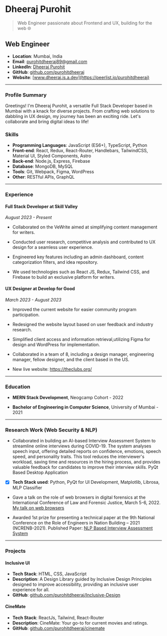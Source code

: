 # Dheeraj Purohit

> Web Engineer passionate about Frontend and UX, building for the web 🌐

## Web Engineer

- **Location**: Mumbai, India
- **Email**: purohitdheeraj89@gmail.com
- **LinkedIn**: [Dheeraj Purohit](https://www.linkedin.com/in/dheeraj-purohit-79ba4a168/)
- **GitHub**: [github.com/purohitdheeraj](https://github.com/purohitdheeraj)
- **Website**: [www.dheeraj.is.a.dev](https://peerlist.io/purohitdheeraj)

---

### Profile Summary

Greetings! I'm Dheeraj Purohit, a versatile Full Stack Developer based in Mumbai with a knack for diverse projects. From crafting web solutions to dabbling in UX design, my journey has been an exciting ride. Let's collaborate and bring digital ideas to life!

### Skills

- **Programming Languages**: JavaScript (ES6+), TypeScript, Python
- **Front-end**: React, Redux, React-Router, Handlebars, TailwindCSS, Material UI, Styled Components, Astro
- **Back-end**: Node.js, Express, Firebase
- **Database**: MongoDB, MySQL
- **Tools**: Git, Webpack, Figma, WordPress
- **Other**: RESTful APIs, GraphQL

---

### Experience

#### Full Stack Developer at Skill Valley

_August 2023 - Present_

- Collaborated on the VeWrite aimed at simplifying content management for writers.
- Conducted user research, competitive analysis and contributed to UX design for a seamless user experience.

- Engineered key features including an admin dashboard, content categorization filters, and idea repository.

- We used technologies such as React JS, Redux, Tailwind CSS, and Firebase to build an exclusive platform for writers.

#### UX Designer at Develop for Good

_March 2023 - August 2023_

- Improved the current website for easier community program participation.

- Redesigned the website layout based on user feedback and industry research.

- Simplified client access and information retrieval,utilizing Figma for design and WordPress for implementation.

- Collaborated in a team of 8, including a design manager, engineering manager, fellow designer, and the client
  based in the US.
- New live website: https://theclubs.org/

---

### Education

- **MERN Stack Development**, Neogcamp Cohort - 2022

- **Bachelor of Engineering in Computer Science**, University of Mumbai - 2021

---

### Research Work (Web Security & NLP)

- Collaborated in building an AI-based Interview Assessment System to streamline online interviews
  during COVID-19. The system analyses speech input, offering detailed reports on confidence, emotions, speech speed,
  and personality traits. This tool reduces the interviewer's workload, saving time and resources in the hiring process, and
  provides valuable feedback for candidates to improve their interview skills. PyQt Based Desktop Application
- [x] **Tech Stack used**: Python, PyQt for UI Development, Matplotlib, Librosa, MLP Classifier

- Gave a talk on the role of web browsers in digital forensics at the International Conference of Law and Forensic Justice, March 5-6, 2022. [My talk on web browsers](https://www.youtube.com/watch?v=xQ1hVL2_2Bg)

- Awarded 1st prize for presenting a technical paper at the 9th National Conference on the Role of Engineers in Nation Building – 2021 (NCRENB-2021). Published Paper: [NLP Based Interview Assessment System](https://www.viva-technology.org/New/IJRI/2021/104.pdf)

---

### Projects

#### Inclusive UI

- **Tech Stack**: HTML, CSS, JavaScript
- **Description**: A Design Library guided by Inclusive Design Principles designed to improve accessibility, providing an inclusive user experience for all.
- **GitHub**: [github.com/purohitdheeraj/Inclusive-Design](https://github.com/purohitdheeraj/Inclusive-Design)

#### CineMate

- **Tech Stack**: ReactJs, Tailwind, React-Router
- **Description**: CineMate: Your go-to for current movies and ratings.
- **GitHub**: [github.com/purohitdheeraj/cinemate](https://github.com/purohitdheeraj/cinemate)
